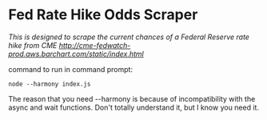 # Fed Rate Hike Odds Scraper #

*This is designed to scrape the current chances of a Federal Reserve rate hike from CME http://cme-fedwatch-prod.aws.barchart.com/static/index.html*


command to run in command prompt:

`node --harmony index.js`

The reason that you need --harmony is because of incompatibility with the async and wait functions. Don't totally understand it, but I know you need it.